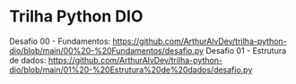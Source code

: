 # Trilha Python DIO
Desafio 00 - Fundamentos: https://github.com/ArthurAlvDev/trilha-python-dio/blob/main/00%20-%20Fundamentos/desafio.py
Desafio 01 - Estrutura de dados: https://github.com/ArthurAlvDev/trilha-python-dio/blob/main/01%20-%20Estrutura%20de%20dados/desafio.py
